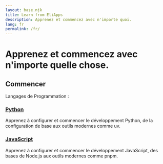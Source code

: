 ```yaml
---
layout: base.njk
title: Learn from EliApps
description: Apprenez et commencez avec n'importe quoi.
lang: fr
permalink: /fr/
---
```


# Apprenez et commencez avec n'importe quelle chose.

## Commencer

Langages de Programmation :

<div class="card">

### [Python](./get-started/python.md)
Apprenez à configurer et commencer le développement Python, de la configuration de base aux outils modernes comme uv.

</div>

<div class="card">

### [JavaScript](./get-started/javascript.md)
Apprenez à configurer et commencer le développement JavaScript, des bases de Node.js aux outils modernes comme pnpm.

</div> 